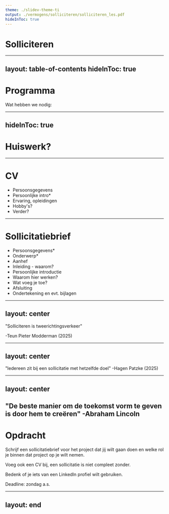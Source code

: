 ```yaml
---
theme: ./slidev-theme-ti
output: ./vermogens/solliciteren/solliciteren_les.pdf
hideInToc: true
---
```


# Solliciteren

---
layout: table-of-contents
hideInToc: true
---

# Programma

Wat hebben we nodig:

---
hideInToc: true
---

# Huiswerk?

---

# CV

<v-clicks>

- Persoonsgegevens
- Persoonlijke intro*
- Ervaring, opleidingen
- Hobby's? 
- Verder?

</v-clicks>

---

# Sollicitatiebrief

<v-clicks>

- Persoonsgegevens*
- Onderwerp*
- Aanhef
- Inleiding - waarom?
- Persoonlijke introductie
- Waarom hier werken?
- Wat voeg je toe?
- Afsluiting
- Ondertekening en evt. bijlagen


</v-clicks>

---
layout: center
---

"Solliciteren is tweerichtingsverkeer"

<v-click>-Teun Pieter Modderman (2025)</v-click>

---
layout: center
---

"Iedereen zit bij een sollicitatie met hetzelfde doel"
<v-click>-Hagen Patzke (2025)</v-click>

---
layout: center
---
"De beste manier om de toekomst vorm te geven is door hem te creëren"
<v-click>-Abraham Lincoln</v-click>
---

# Opdracht

Schrijf een sollicitatiebrief voor het project dat jij wilt gaan doen en welke rol je binnen dat project op je wilt nemen.

Voeg ook een CV bij, een sollicitatie is niet compleet zonder.

Bedenk of je iets van een LinkedIn profiel wilt gebruiken.

Deadline: zondag a.s.

---
layout: end
---